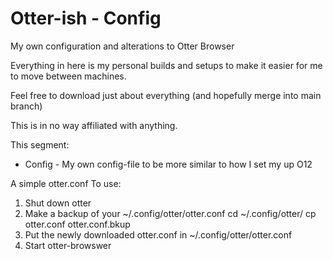 # Otter-ish - Config
My own configuration and alterations to Otter Browser

Everything in here is my personal builds and setups to make it easier for me to move between machines.

Feel free to download just about everything (and hopefully merge into main branch)

This is in no way affiliated with anything.

This segment:
 * Config - My own config-file to be more similar to how I set my up O12

A simple otter.conf
To use:
 1. Shut down otter
 2. Make a backup of your ~/.config/otter/otter.conf
    cd ~/.config/otter/
    cp otter.conf otter.conf.bkup
 3. Put the newly downloaded otter.conf in ~/.config/otter/otter.conf
 4. Start otter-browswer

